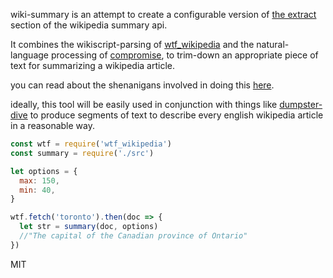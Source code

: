 wiki-summary is an attempt to create a configurable version of [the extract](https://en.wikipedia.org/api/rest_v1/page/summary/Toronto?redirect=true) section of the wikipedia summary api.

It combines the wikiscript-parsing of [wtf_wikipedia](http://github.com/spencermountain/wtf_wikipedia) and the natural-language processing of [compromise](http://github.com/spencermountain/compromise), to trim-down an appropriate piece of text for summarizing a wikipedia article.

you can read about the shenanigans involved in doing this [here](https://blog.wikimedia.org/2018/04/20/why-it-took-a-long-time-to-build-that-tiny-link-preview-on-wikipedia/).

ideally, this tool will be easily used in conjunction with things like [dumpster-dive](https://github.com/spencermountain/dumpster-dive) to produce segments of text to describe every english wikipedia article in a reasonable way.

```js
const wtf = require('wtf_wikipedia')
const summary = require('./src')

let options = {
  max: 150,
  min: 40,
}

wtf.fetch('toronto').then(doc => {
  let str = summary(doc, options)
  //"The capital of the Canadian province of Ontario"
})
```

MIT
